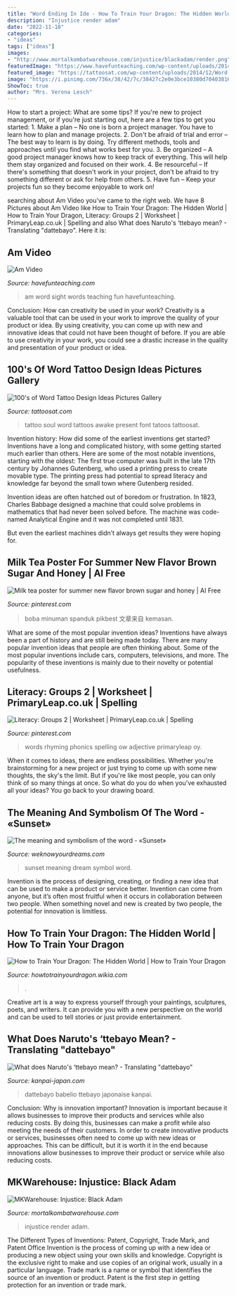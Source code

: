 ```yaml
---
title: "Word Ending In Ide - How To Train Your Dragon: The Hidden World"
description: "Injustice render adam"
date: "2022-11-18"
categories:
- "ideas"
tags: ["ideas"]
images:
- "http://www.mortalkombatwarehouse.com/injustice/blackadam/render.png"
featuredImage: "https://www.havefunteaching.com/wp-content/uploads/2014/09/am.png"
featured_image: "https://tattoosat.com/wp-content/uploads/2014/12/Word-Tattoo10.jpg"
image: "https://i.pinimg.com/736x/38/42/7c/38427c2e0e3bce10380d70403816c0de.jpg"
ShowToc: true
author: "Mrs. Verona Lesch"
---
```



How to start a project: What are some tips?
If you're new to project management, or if you're just starting out, here are a few tips to get you started: 1. Make a plan – No one is born a project manager. You have to learn how to plan and manage projects. 2. Don't be afraid of trial and error – The best way to learn is by doing. Try different methods, tools and approaches until you find what works best for you. 3. Be organized – A good project manager knows how to keep track of everything. This will help them stay organized and focused on their work. 4. Be resourceful – If there's something that doesn't work in your project, don't be afraid to try something different or ask for help from others. 5. Have fun – Keep your projects fun so they become enjoyable to work on!

	

		
searching about Am Video you've came to the right web. We have 8 Pictures about Am Video like How to Train Your Dragon: The Hidden World | How to Train Your Dragon, Literacy: Groups 2 | Worksheet | PrimaryLeap.co.uk | Spelling and also What does Naruto&#039;s ‘ttebayo mean? - Translating &quot;dattebayo&quot;. Here it is:
		
    
## Am Video

<img loading=lazy src="https://www.havefunteaching.com/wp-content/uploads/2014/09/am.png" onerror="this.onerror=null;this.src='https://tse3.mm.bing.net/th?id=OIP.CZy9aQiY0jV6IsaC1E1BcgHaHa&amp;pid=15.1';" alt="Am Video">

_Source: havefunteaching.com_

>am word sight words teaching fun havefunteaching. 

	

Conclusion: How can creativity be used in your work?
Creativity is a valuable tool that can be used in your work to improve the quality of your product or idea. By using creativity, you can come up with new and innovative ideas that could not have been thought of before. If you are able to use creativity in your work, you could see a drastic increase in the quality and presentation of your product or idea.

    
## 100&#039;s Of Word Tattoo Design Ideas Pictures Gallery

<img loading=lazy src="https://tattoosat.com/wp-content/uploads/2014/12/Word-Tattoo10.jpg" onerror="this.onerror=null;this.src='https://tse4.mm.bing.net/th?id=OIP.H2Qmd2QBNE8QssZibZSYwwHaHa&amp;pid=15.1';" alt="100&#039;s of Word Tattoo Design Ideas Pictures Gallery">

_Source: tattoosat.com_

>tattoo soul word tattoos awake present font tatoos tattoosat. 

	

Invention history: How did some of the earliest inventions get started?
Inventions have a long and complicated history, with some getting started much earlier than others. Here are some of the most notable inventions, starting with the oldest:
The first true computer was built in the late 17th century by Johannes Gutenberg, who used a printing press to create movable type. The printing press had potential to spread literacy and knowledge far beyond the small town where Gutenberg resided.

Invention ideas are often hatched out of boredom or frustration. In 1823, Charles Babbage designed a machine that could solve problems in mathematics that had never been solved before. The machine was code-named Analytical Engine and it was not completed until 1831.

But even the earliest machines didn’t always get results they were hoping for.

    
## Milk Tea Poster For Summer New Flavor Brown Sugar And Honey | AI Free

<img loading=lazy src="https://i.pinimg.com/736x/38/42/7c/38427c2e0e3bce10380d70403816c0de.jpg" onerror="this.onerror=null;this.src='https://tse4.mm.bing.net/th?id=OIP.4nxh_trPho3gfIR_NLAWswHaLJ&amp;pid=15.1';" alt="Milk tea poster for summer new flavor brown sugar and honey | AI Free">

_Source: pinterest.com_

>boba minuman spanduk pikbest 文章来自 kemasan. 

	

What are some of the most popular invention ideas?
Inventions have always been a part of history and are still being made today. There are many popular invention ideas that people are often thinking about. Some of the most popular inventions include cars, computers, televisions, and more. The popularity of these inventions is mainly due to their novelty or potential usefulness.

    
## Literacy: Groups 2 | Worksheet | PrimaryLeap.co.uk | Spelling

<img loading=lazy src="https://i.pinimg.com/736x/08/dd/31/08dd3140967974be5706a2d91b060e31--primary-resources-fourth-grade.jpg" onerror="this.onerror=null;this.src='https://tse2.mm.bing.net/th?id=OIP.Da-Mnunq5-tuWy4eZZZYWQHaKf&amp;pid=15.1';" alt="Literacy: Groups 2 | Worksheet | PrimaryLeap.co.uk | Spelling">

_Source: pinterest.com_

>words rhyming phonics spelling ow adjective primaryleap oy. 

	

When it comes to ideas, there are endless possibilities. Whether you're brainstorming for a new project or just trying to come up with some new thoughts, the sky's the limit. But if you're like most people, you can only think of so many things at once. So what do you do when you've exhausted all your ideas? You go back to your drawing board.

    
## The Meaning And Symbolism Of The Word - «Sunset»

<img loading=lazy src="https://weknowyourdreams.com/images/sunset/sunset-14.jpg" onerror="this.onerror=null;this.src='https://tse4.mm.bing.net/th?id=OIP.cgITB3hYEmlSSP6-Bse7rgHaE7&amp;pid=15.1';" alt="The meaning and symbolism of the word - «Sunset»">

_Source: weknowyourdreams.com_

>sunset meaning dream symbol word. 

	

Invention is the process of designing, creating, or finding a new idea that can be used to make a product or service better. Invention can come from anyone, but it’s often most fruitful when it occurs in collaboration between two people. When something novel and new is created by two people, the potential for innovation is limitless.

    
## How To Train Your Dragon: The Hidden World | How To Train Your Dragon

<img loading=lazy src="https://vignette.wikia.nocookie.net/howtotrainyourdragon/images/e/ec/Hidden_World_third_poster.jpeg/revision/latest?cb=20181025203604" onerror="this.onerror=null;this.src='https://tse3.mm.bing.net/th?id=OIP.BfobdYkMJ6EgEu4BSOByzAHaK9&amp;pid=15.1';" alt="How to Train Your Dragon: The Hidden World | How to Train Your Dragon">

_Source: howtotrainyourdragon.wikia.com_

>. 

	

Creative art is a way to express yourself through your paintings, sculptures, poets, and writers. It can provide you with a new perspective on the world and can be used to tell stories or just provide entertainment.

    
## What Does Naruto&#039;s ‘ttebayo Mean? - Translating &quot;dattebayo&quot;

<img loading=lazy src="https://www.kanpai-japan.com/sites/default/files/styles/og/public/uploads/2020/03/naruto-dattebayo.jpg" onerror="this.onerror=null;this.src='https://tse4.mm.bing.net/th?id=OIP.Q2MTwBSVmUYAPA_nXrNc0gHaC7&amp;pid=15.1';" alt="What does Naruto&#039;s ‘ttebayo mean? - Translating &quot;dattebayo&quot;">

_Source: kanpai-japan.com_

>dattebayo babelio ttebayo japonaise kanpai. 

	

Conclusion: Why is innovation important?
Innovation is important because it allows businesses to improve their products and services while also reducing costs. By doing this, businesses can make a profit while also meeting the needs of their customers. In order to create innovative products or services, businesses often need to come up with new ideas or approaches. This can be difficult, but it is worth it in the end because innovations allow businesses to improve their product or service while also reducing costs.

    
## MKWarehouse: Injustice: Black Adam

<img loading=lazy src="http://www.mortalkombatwarehouse.com/injustice/blackadam/render.png" onerror="this.onerror=null;this.src='https://tse1.mm.bing.net/th?id=OIP.CbwuY9fn6w5lKZrw-4vUOgHaJt&amp;pid=15.1';" alt="MKWarehouse: Injustice: Black Adam">

_Source: mortalkombatwarehouse.com_

>injustice render adam. 

	

The Different Types of Inventions: Patent, Copyright, Trade Mark, and Patent Office
Invention is the process of coming up with a new idea or producing a new object using your own skills and knowledge. Copyright is the exclusive right to make and use copies of an original work, usually in a particular language. Trade mark is a name or symbol that identifies the source of an invention or product. Patent is the first step in getting protection for an invention or trade mark.

